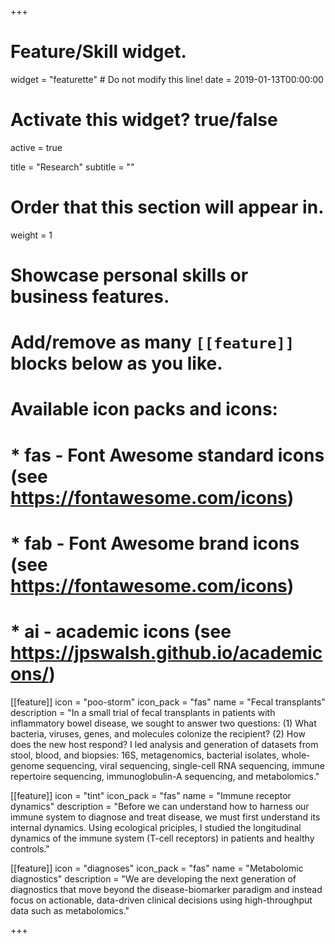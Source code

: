 +++
# Feature/Skill widget.
widget = "featurette"  # Do not modify this line!
date = 2019-01-13T00:00:00

# Activate this widget? true/false
active = true

title = "Research"
subtitle = ""

# Order that this section will appear in.
weight = 1

# Showcase personal skills or business features.
# 
# Add/remove as many `[[feature]]` blocks below as you like.
# 
# Available icon packs and icons:
# * fas - Font Awesome standard icons (see https://fontawesome.com/icons)
# * fab - Font Awesome brand icons (see https://fontawesome.com/icons)
# * ai - academic icons (see https://jpswalsh.github.io/academicons/)

[[feature]]
  icon = "poo-storm"
  icon_pack = "fas"
  name = "Fecal transplants"
  description = "In a small trial of fecal transplants in patients with inflammatory bowel disease, we sought to answer two questions: (1) What bacteria, viruses, genes, and molecules colonize the recipient? (2) How does the new host respond? I led analysis and generation of datasets from stool, blood, and biopsies: 16S, metagenomics, bacterial isolates, whole-genome sequencing, viral sequencing, single-cell RNA sequencing, immune repertoire sequencing, immunoglobulin-A sequencing, and metabolomics."
  
[[feature]]
  icon = "tint"
  icon_pack = "fas"
  name = "Immune receptor dynamics"
  description = "Before we can understand how to harness our immune system to diagnose and treat disease, we must first understand its internal dynamics. Using ecological priciples, I studied the longitudinal dynamics of the immune system (T-cell receptors) in patients and healthy controls."  
  
[[feature]]
  icon = "diagnoses"
  icon_pack = "fas"
  name = "Metabolomic diagnostics"
  description = "We are developing the next generation of diagnostics that move beyond the disease-biomarker paradigm and instead focus on actionable, data-driven clinical decisions using high-throughput data such as metabolomics."

+++

